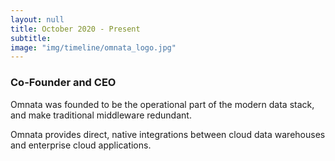 ```yaml
---
layout: null
title: October 2020 - Present
subtitle:
image: "img/timeline/omnata_logo.jpg"
---
```

### Co-Founder and CEO
Omnata was founded to be the operational part of the modern data stack, and make traditional middleware redundant.

Omnata provides direct, native integrations between cloud data warehouses and enterprise cloud applications.